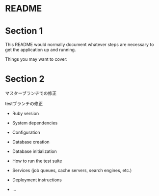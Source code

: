 # README

# Section 1

This README would normally document whatever steps are necessary to get the
application up and running.

Things you may want to cover:

# Section 2

マスターブランチでの修正

testブランチの修正

* Ruby version

* System dependencies

* Configuration

* Database creation

* Database initialization

* How to run the test suite

* Services (job queues, cache servers, search engines, etc.)

* Deployment instructions

* ...
